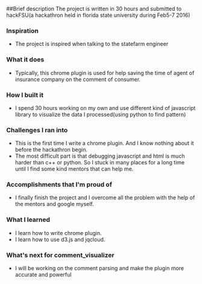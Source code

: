 ##Brief description
	The project is written in 30 hours and submitted to hackFSU(a hackathron held in florida state university during Feb5-7 2016)
### Inspiration
- The project is inspired when talking to the statefarm engineer


### What it does
- Typically, this chrome plugin is used for help saving the time of agent of insurance company on the comment of consumer.

### How I built it
- I spend 30 hours working on my own and use different kind of javascript library to visualize the data I processed(using python to find pattern)

### Challenges I ran into
- This is the first time I write a chrome plugin. And I know nothing about it before the hackathron begin.
- The most difficult part is that debugging javascript and html is much harder than c++ or python. So I stuck in many places for a long time until I find some kind mentors that can help me.

### Accomplishments that I'm proud of
- I finally finish the project and I overcome all the problem with the help of the mentors and google myself.

### What I learned
- I learn how to write chrome plugin.
- I learn how to use d3.js and jqcloud.



### What's next for comment_visualizer
- I will be working on the comment parsing and make the plugin more accurate and powerful